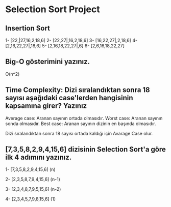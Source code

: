 # Selection Sort Project

## Insertion Sort
1- [22,|27,16,2,18,6]
2- [22,27|,16,2,18,6] 
3- [16,22,27|,2,18,6] 
4- [2,16,22,27|,18,6] 
5- [2,16,18,22,27|,6]
6- [2,6,16,18,22,27]

## Big-O gösterimini yazınız.

O(n^2)

## Time Complexity: Dizi sıralandıktan sonra 18 sayısı aşağıdaki case'lerden hangisinin kapsamına girer? Yazınız

Average case: Aranan sayının ortada olmasıdır.
Worst case: Aranan sayının sonda olmasıdır.
Best case: Aranan sayının dizinin en başında olmasıdır.

Dizi sıralandıktan sonra 18 sayısı ortada kaldığı için Avarage Case olur.

## [7,3,5,8,2,9,4,15,6] dizisinin Selection Sort'a göre ilk 4 adımını yazınız.

1- [7,3,5,8,2,9,4,15,6]	(n)

2- [2,3,5,8,7,9,4,15,6]	(n-1)

3- [2,3,4,8,7,9,5,15,6]	(n-2)

4- [2,3,4,5,7,9,8,15,6]	(1)